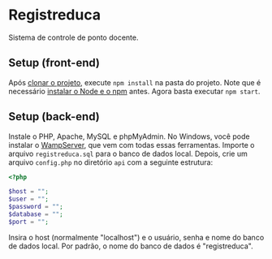 # Registreduca

Sistema de controle de ponto docente.

## Setup (front-end)

Após [clonar o projeto](https://thewebdev.com.br/git-clonar-repositorio.php), execute `npm install` na pasta do projeto. Note que é necessário [instalar o Node e o npm](https://balta.io/blog/node-npm-instalacao-configuracao-e-primeiros-passos) antes. Agora basta executar `npm start`. 

## Setup (back-end)

Instale o PHP, Apache, MySQL e phpMyAdmin. No Windows, você pode instalar o [WampServer](https://sourceforge.net/projects/wampserver/), que vem com todas essas ferramentas. Importe o arquivo `registreduca.sql` para o banco de dados local. Depois, crie um arquivo `config.php` no diretório `api` com a seguinte estrutura:

```php
<?php 

$host = "";
$user = "";
$password = "";
$database = "";
$port = "";
```

Insira o host (normalmente "localhost") e o usuário, senha e nome do banco de dados local. Por padrão, o nome do banco de dados é "registreduca".

